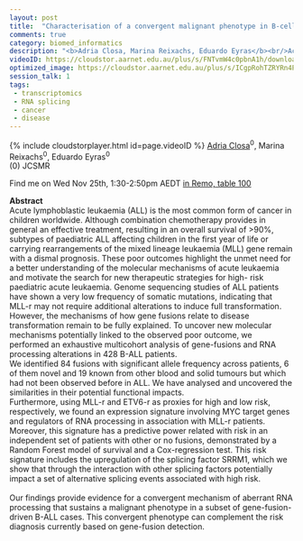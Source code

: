 ```yaml
---
layout: post
title:  "Characterisation of a convergent malignant phenotype in B-cell acute lymphoblastic leukaemia"
comments: true
category: biomed_informatics
description: "<b>Adria Closa, Marina Reixachs, Eduardo Eyras</b><br/>Acute lymphoblastic leukaemia (ALL) is the most co..."
videoID: https://cloudstor.aarnet.edu.au/plus/s/FNTvmW4c0pbnA1h/download
optimized_image: https://cloudstor.aarnet.edu.au/plus/s/ICgpRohTZRYRn4P/download
session_talk: 1
tags:
 - transcriptomics
 - RNA splicing
 - cancer
 - disease
---
```

{% include cloudstorplayer.html id=page.videoID %}
<u>Adria Closa</u><sup>0</sup>, Marina Reixachs<sup>0</sup>, Eduardo Eyras<sup>0</sup><br/>
\(0\) JCSMR

Find me on Wed Nov 25th, 1:30-2:50pm AEDT [in Remo, table 100](https://live.remo.co/e/abacbs2020-day-2/register)

<b>Abstract</b><br/>
Acute lymphoblastic leukaemia \(ALL\) is the most common form of cancer in children worldwide. Although combination chemotherapy provides in general an effective treatment, resulting in an overall survival of &gt;90%, subtypes of paediatric ALL affecting children in the first year of life or carrying rearrangements of the mixed lineage leukaemia \(MLL\) gene remain with a dismal prognosis. These poor outcomes highlight the unmet need for a better understanding of the molecular mechanisms of acute leukaemia and motivate the search for new therapeutic strategies for high- risk paediatric acute leukaemia. Genome sequencing studies of ALL patients have shown a very low frequency of somatic mutations, indicating that MLL-r may not require additional alterations to induce full transformation. However, the mechanisms of how gene fusions relate to disease transformation remain to be fully explained. To uncover new molecular mechanisms potentially linked to the observed poor outcome, we performed an exhaustive multicohort analysis of gene-fusions and RNA processing alterations in 428 B-ALL patients.<br/>We identified 84 fusions with significant allele frequency across patients, 6 of them novel and 19 known from other blood and solid tumours but which had not been observed before in ALL. We have analysed and uncovered the similarities in their potential functional impacts.<br/>Furthermore, using MLL-r and ETV6-r as proxies for high and low risk, respectively, we found an expression signature involving MYC target genes and regulators of RNA processing in association with MLL-r patients. Moreover, this signature has a predictive power related with risk in an independent set of patients with other or no fusions, demonstrated by a Random Forest model of survival and a Cox-regression test. This risk signature includes the upregulation of the splicing factor SRRM1, which we show that through the interaction with other splicing factors potentially impact a set of alternative splicing events associated with high risk. <br/><br/>Our findings provide evidence for a convergent mechanism of aberrant RNA processing that sustains a malignant phenotype in a subset of gene-fusion-driven B-ALL cases. This convergent phenotype can complement the risk diagnosis currently based on gene-fusion detection.
